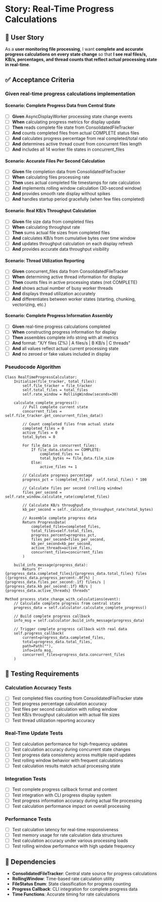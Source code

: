 # Story: Real-Time Progress Calculations

## 📖 User Story

As a **user monitoring file processing**, I want **complete and accurate progress calculations on every state change** so that **I see real files/s, KB/s, percentages, and thread counts that reflect actual processing state in real-time**.

## ✅ Acceptance Criteria

### Given real-time progress calculations implementation

#### Scenario: Complete Progress Data from Central State
- [ ] **Given** AsyncDisplayWorker processing state change events
- [ ] **When** calculating progress metrics for display update
- [ ] **Then** reads complete file state from ConsolidatedFileTracker
- [ ] **And** counts completed files from actual COMPLETE status files
- [ ] **And** calculates progress percentage from real completed/total ratio
- [ ] **And** determines active thread count from concurrent files length
- [ ] **And** includes all 14 worker file states in concurrent_files

#### Scenario: Accurate Files Per Second Calculation
- [ ] **Given** file completion data from ConsolidatedFileTracker
- [ ] **When** calculating files processing rate
- [ ] **Then** uses actual completed file timestamps for rate calculation
- [ ] **And** implements rolling window calculation (30-second window)
- [ ] **And** provides smooth rate display without spikes
- [ ] **And** handles startup period gracefully (when few files completed)

#### Scenario: Real KB/s Throughput Calculation
- [ ] **Given** file size data from completed files
- [ ] **When** calculating throughput rate
- [ ] **Then** sums actual file sizes from completed files
- [ ] **And** calculates KB/s from cumulative bytes over time window
- [ ] **And** updates throughput calculation on each display refresh
- [ ] **And** provides accurate data throughput visibility

#### Scenario: Thread Utilization Reporting
- [ ] **Given** concurrent_files data from ConsolidatedFileTracker
- [ ] **When** determining active thread information for display
- [ ] **Then** counts files in active processing states (not COMPLETE)
- [ ] **And** shows actual number of busy worker threads
- [ ] **And** displays thread utilization accurately
- [ ] **And** differentiates between worker states (starting, chunking, vectorizing, etc.)

#### Scenario: Complete Progress Information Assembly
- [ ] **Given** real-time progress calculations completed
- [ ] **When** constructing progress information for display
- [ ] **Then** assembles complete info string with all metrics
- [ ] **And** format: "X/Y files (Z%) | A files/s | B KB/s | C threads"
- [ ] **And** all values reflect actual current processing state
- [ ] **And** no zeroed or fake values included in display

### Pseudocode Algorithm

```
Class RealTimeProgressCalculator:
    Initialize(file_tracker, total_files):
        self.file_tracker = file_tracker
        self.total_files = total_files
        self.rate_window = RollingWindow(seconds=30)
        
    calculate_complete_progress():
        // Pull complete current state
        concurrent_files = self.file_tracker.get_concurrent_files_data()
        
        // Count completed files from actual state
        completed_files = 0
        active_files = 0
        total_bytes = 0
        
        For file_data in concurrent_files:
            If file_data.status == COMPLETE:
                completed_files += 1
                total_bytes += file_data.file_size
            Else:
                active_files += 1
                
        // Calculate progress percentage
        progress_pct = (completed_files / self.total_files) * 100
        
        // Calculate files per second (rolling window)
        files_per_second = self.rate_window.calculate_rate(completed_files)
        
        // Calculate KB/s throughput
        kb_per_second = self._calculate_throughput_rate(total_bytes)
        
        // Assemble complete progress data
        Return ProgressData(
            completed_files=completed_files,
            total_files=self.total_files,
            progress_percent=progress_pct,
            files_per_second=files_per_second,
            kb_per_second=kb_per_second,
            active_threads=active_files,
            concurrent_files=concurrent_files
        )
        
    build_info_message(progress_data):
        Return f"{progress_data.completed_files}/{progress_data.total_files} files ({progress_data.progress_percent:.0f}%) | {progress_data.files_per_second:.1f} files/s | {progress_data.kb_per_second:.1f} KB/s | {progress_data.active_threads} threads"

Method process_state_change_with_calculations(event):
    // Calculate complete progress from central state
    progress_data = self.calculator.calculate_complete_progress()
    
    // Build complete progress callback
    info_msg = self.calculator.build_info_message(progress_data)
    
    // Trigger complete progress callback with real data
    self.progress_callback(
        current=progress_data.completed_files,
        total=progress_data.total_files,
        path=Path(""),
        info=info_msg,
        concurrent_files=progress_data.concurrent_files
    )
```

## 🧪 Testing Requirements

### Calculation Accuracy Tests
- [ ] Test completed files counting from ConsolidatedFileTracker state
- [ ] Test progress percentage calculation accuracy
- [ ] Test files per second calculation with rolling window
- [ ] Test KB/s throughput calculation with actual file sizes
- [ ] Test thread utilization reporting accuracy

### Real-Time Update Tests  
- [ ] Test calculation performance for high-frequency updates
- [ ] Test calculation accuracy during concurrent state changes
- [ ] Test progress data consistency across multiple rapid updates
- [ ] Test rolling window behavior with frequent calculations
- [ ] Test calculation results match actual processing state

### Integration Tests
- [ ] Test complete progress callback format and content
- [ ] Test integration with CLI progress display system
- [ ] Test progress information accuracy during actual file processing
- [ ] Test calculation performance impact on overall processing

### Performance Tests
- [ ] Test calculation latency for real-time responsiveness
- [ ] Test memory usage for rate calculation data structures
- [ ] Test calculation accuracy under various processing loads
- [ ] Test rolling window performance with high update frequency

## 🔗 Dependencies

- **ConsolidatedFileTracker**: Central state source for progress calculations
- **RollingWindow**: Time-based rate calculation utility
- **FileStatus Enum**: State classification for progress counting
- **Progress Callback**: CLI integration for complete progress data
- **Time Functions**: Accurate timing for rate calculations